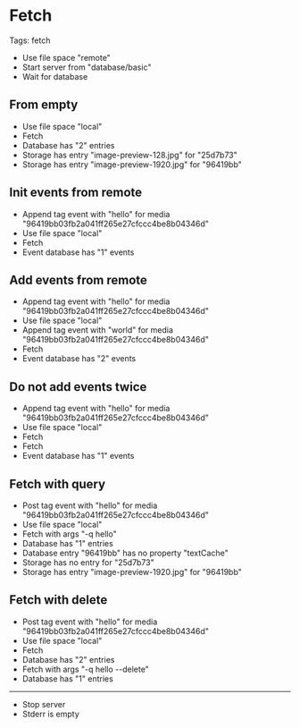 # Fetch

Tags: fetch

* Use file space "remote"
* Start server from "database/basic"
* Wait for database

## From empty

* Use file space "local"
* Fetch
* Database has "2" entries
* Storage has entry "image-preview-128.jpg" for "25d7b73"
* Storage has entry "image-preview-1920.jpg" for "96419bb"

## Init events from remote

* Append tag event with "hello" for media "96419bb03fb2a041ff265e27cfccc4be8b04346d"
* Use file space "local"
* Fetch
* Event database has "1" events

## Add events from remote

* Append tag event with "hello" for media "96419bb03fb2a041ff265e27cfccc4be8b04346d"
* Use file space "local"
* Append tag event with "world" for media "96419bb03fb2a041ff265e27cfccc4be8b04346d"
* Fetch
* Event database has "2" events

## Do not add events twice

* Append tag event with "hello" for media "96419bb03fb2a041ff265e27cfccc4be8b04346d"
* Use file space "local"
* Fetch
* Fetch
* Event database has "1" events

## Fetch with query

* Post tag event with "hello" for media "96419bb03fb2a041ff265e27cfccc4be8b04346d"
* Use file space "local"
* Fetch with args "-q hello"
* Database has "1" entries
* Database entry "96419bb" has no property "textCache"
* Storage has no entry for "25d7b73"
* Storage has entry "image-preview-1920.jpg" for "96419bb"

## Fetch with delete

* Post tag event with "hello" for media "96419bb03fb2a041ff265e27cfccc4be8b04346d"
* Use file space "local"
* Fetch
* Database has "2" entries
* Fetch with args "-q hello --delete"
* Database has "1" entries

___
* Stop server
* Stderr is empty
